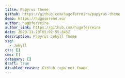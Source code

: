 ```yaml
---
title: Papyrus Theme
github: https://github.com/hugoferreira/papyrus-theme
demo: https://hugosereno.eu/
author: hugoferreira
author_link: https://github.com/hugoferreira
date: 2023-11-28T05:02:55.845Z
description: Papyrus Jekyll Theme
ssg:
  - Jekyll
css: []
cms: []
category: []
draft: true
disabled_reason: Github repo not found
---
```

